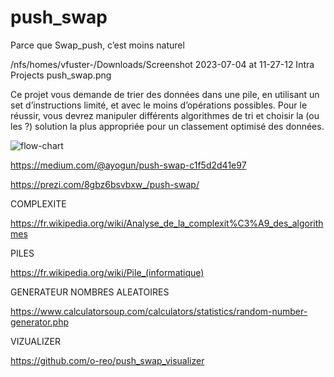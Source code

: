 # push_swap
Parce que Swap_push, c’est moins naturel

/nfs/homes/vfuster-/Downloads/Screenshot 2023-07-04 at 11-27-12 Intra Projects push_swap.png

Ce projet vous demande de trier des données dans une pile, en utilisant un set
d’instructions limité, et avec le moins d’opérations possibles. Pour le réussir, vous
devrez manipuler différents algorithmes de tri et choisir la (ou les ?) solution la plus
appropriée pour un classement optimisé des données.

![flow-chart](https://user-images.githubusercontent.com/124174795/224261630-282f57d2-8e96-4908-a511-e9a54573ae35.svg)


https://medium.com/@ayogun/push-swap-c1f5d2d41e97

https://prezi.com/8gbz6bsvbxw_/push-swap/

COMPLEXITE

https://fr.wikipedia.org/wiki/Analyse_de_la_complexit%C3%A9_des_algorithmes

PILES

https://fr.wikipedia.org/wiki/Pile_(informatique)

GENERATEUR NOMBRES ALEATOIRES

https://www.calculatorsoup.com/calculators/statistics/random-number-generator.php

VIZUALIZER

https://github.com/o-reo/push_swap_visualizer
